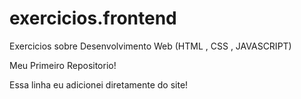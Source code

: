 # exercicios.frontend
Exercicios sobre Desenvolvimento Web (HTML , CSS , JAVASCRIPT)

Meu Primeiro Repositorio!

Essa linha eu adicionei diretamente do site!
